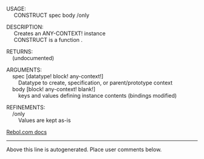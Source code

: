 USAGE:  
&nbsp;&nbsp;&nbsp;&nbsp;&nbsp;CONSTRUCT&nbsp;spec&nbsp;body&nbsp;/only  
  
DESCRIPTION:  
&nbsp;&nbsp;&nbsp;&nbsp;&nbsp;Creates&nbsp;an&nbsp;ANY-CONTEXT!&nbsp;instance  
&nbsp;&nbsp;&nbsp;&nbsp;&nbsp;CONSTRUCT&nbsp;is&nbsp;a&nbsp;function&nbsp;.  
  
RETURNS:  
&nbsp;&nbsp;&nbsp;&nbsp;(undocumented)  
  
ARGUMENTS:  
&nbsp;&nbsp;&nbsp;&nbsp;spec&nbsp;[datatype!&nbsp;block!&nbsp;any-context!]  
&nbsp;&nbsp;&nbsp;&nbsp;&nbsp;&nbsp;&nbsp;&nbsp;Datatype&nbsp;to&nbsp;create,&nbsp;specification,&nbsp;or&nbsp;parent/prototype&nbsp;context  
&nbsp;&nbsp;&nbsp;&nbsp;body&nbsp;[block!&nbsp;any-context!&nbsp;blank!]  
&nbsp;&nbsp;&nbsp;&nbsp;&nbsp;&nbsp;&nbsp;&nbsp;keys&nbsp;and&nbsp;values&nbsp;defining&nbsp;instance&nbsp;contents&nbsp;(bindings&nbsp;modified)  
  
REFINEMENTS:  
&nbsp;&nbsp;&nbsp;&nbsp;/only  
&nbsp;&nbsp;&nbsp;&nbsp;&nbsp;&nbsp;&nbsp;&nbsp;Values&nbsp;are&nbsp;kept&nbsp;as-is  

[Rebol.com docs](http://www.rebol.com/r3/docs/functions/construct.html)
___
Above this line is autogenerated. Place user comments below.